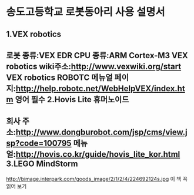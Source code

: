 송도고등학교 로봇동아리 사용 설명서
===============================
1.VEX robotics
---------------

로봇 종류:VEX EDR 
CPU 종류:ARM Cortex-M3 
VEX robotics wiki주소:<http://www.vexwiki.org/start> 
VEX robotics ROBOTC 메뉴얼 페이지:<http://help.robotc.net/WebHelpVEX/index.htm> 
영어 필수 
2.Hovis Lite 휴머노이드 
----------------------

회사 주소:<http://www.dongburobot.com/jsp/cms/view.jsp?code=100795> 
메뉴얼:<http://hovis.co.kr/guide/hovis_lite_kor.html> 
3.LEGO MindStorm 
----------------- 

<http://bimage.interpark.com/goods_image/2/1/2/4/224692124s.jpg> 
이 책 꼭 읽어 보기 
